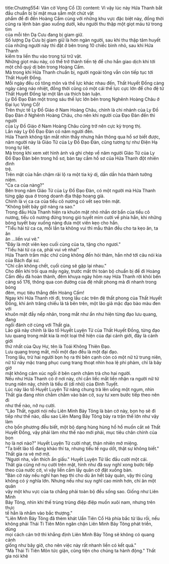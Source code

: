 title:Chương554: Ván cờ Vọng Cổ (3)
content:
Vì vậy lúc này Hứa Thanh bắt đầu chuẩn bị bí mật mua sắm một chút vật<br>phẩm để đi đến Hoàng Cấm cùng với những khu vực đặc biệt này, đồng thời<br>cũng ra lệnh bàn giao xuống dưới, kêu người thu thập một giọt máu từ trong tim<br>của mỗi tên Dạ Cưu đang bị giam giữ.<br>Số lượng Dạ Cưu bị giam giữ là hơn ngàn người, sau khi thu thập tâm huyết<br>của những người này thì đặt ở bên trong 10 chiếc bình nhỏ, sau khi Hứa Thanh<br>kiểm tra liền thu vào trong túi trữ vật.<br>Những giọt máu này, có thể trở thành tiền tệ để cho hắn giao dịch khi tới<br>một chỗ quỷ dị bên trong Hoàng Cấm.<br>Mà trong khi Hứa Thanh chuẩn bị, người ngoài tông vẫn còn tiếp tục tới<br>Thất Huyết Đồng.<br>Mỗi ngày đều có tông môn và thế lực khác nhau đến, Thất Huyết Đồng càng<br>ngày càng náo nhiệt, đồng thời cũng có một cái thế lực cực lớn để cho đệ tử<br>Thất Huyết Đồng lại một lần ưa thích bàn luận.<br>Ly Đồ Đạo Đàn một trong sáu thế lực lớn bên trong Nghênh Hoàng Châu ở<br>Đại lục Vọng Cổ!<br>Trên thực tế Ly Đồ Giáo ở Nam Hoàng Châu, chính là chi nhánh của Ly Đồ<br>Đạo Đàn ở Nghênh Hoàng Châu, cho nên khi người của Đạo Đàn đến thì người<br>của Ly Đồ Giáo ở Nam Hoàng Châu cũng trở nên cực kỳ trọng thị.<br>Lần này Ly Đồ Đạo Đàn có năm người đến.<br>Hứa Thanh không tận mắt nhìn thấy nhưng hắn thông qua hồ sơ biết được,<br>năm người này là Giáo Tử của Ly Đồ Đạo Đàn, cũng tương tự như Điện Hạ<br>trong tự liệt.<br>Mà trong khi xem xét hình ảnh và ghi chép về năm người Giáo Tử của Ly<br>Đồ Đạo Đàn bên trong hồ sơ, bàn tay cầm hồ sơ của Hứa Thanh đột nhiên đình<br>trệ.<br>Trên mặt của hắn chậm rãi lộ ra một tia kỳ dị, dần dần hóa thành tưởng<br>niệm.<br>"Ca ca của nàng?"<br>Bên trong năm Giáo Tử của Ly Đồ Đạo Đàn, có một người mà Hứa Thanh<br>từng gặp qua ở trong doanh địa thập hoang giả.<br>Chính là vị ca ca của tiểu cô nương có vết sẹo trên mặt.<br>"Không biết bây giờ nàng ra sao."<br>Trong đầu Hứa Thanh hiện ra khuôn mặt nhỏ nhắn dơ bẩn của tiểu cô<br>nương, tiểu cô nương đứng trong gió tuyết mỉm cười về phía hắn, khi những<br>bông tuyết bay xuống nàng đưa một viên kẹo cho hắn.<br>"Tiểu hài tử ca ca, mỗi lần ta không vui thì mẫu thân đều cho ta kẹo ăn, ta ăn<br>ăn …liền vui vẻ."<br>"Đây là một viên kẹo cuối cùng của ta, tặng cho ngươi."<br>"Tiểu hài tử ca ca, phải vui vẻ nha!"<br>Hứa Thanh trầm mặc chứ cũng không đến hỏi thăm, hắn nhớ tới câu nói kia<br>của Bách đại sư.<br>"Chỉ cần không chết, cuối cùng sẽ gặp lại nhau."<br>Cho đến khi trôi qua mấy ngày, trước mắt thì toàn bộ chuẩn bị để đi Hoàng<br>Cấm đều đã hoàn thành, đêm khuya ngày hôm nay Hứa Thanh rời khỏi bến<br>cảng số 176, thông qua con đường của đệ nhất phong mà đi nhanh trong bóng<br>đêm, mục tiêu thẳng đến Hoàng Cấm!<br>Ngay khi Hứa Thanh rời đi, trong lầu các trên đệ thất phong của Thất Huyết<br>Đồng, khi ánh trăng chiếu lả tả bên trên, một lão giả mặc đạo bào màu đen với<br>khuôn mặt đầy nếp nhăn, trong mắt như ẩn như hiện từng đạo lưu quang, đang<br>ngồi đánh cờ cùng với Thất gia.<br>Lão giả này chính là lão tổ Huyết Luyện Tử của Thất Huyết Đồng, từng đạo<br>lưu quang trong mắt kia là một loại thể hiện của đại cảnh giới, đây là cảnh giới<br>thứ nhất của Quy Hư, tên là Toái Không Thiên Đạo.<br>Lưu quang trong mắt, mỗi một đạo đều là một đại đạo.<br>Trong lầu, trừ hai người bọn họ ra thì bên cạnh còn có một nữ tử trung niên,<br>nữ tử này mặc trang phục cung trang thoạt nhìn hoa lệ phi phàm, chỉ là bây giờ<br>mặt không cảm xúc ngồi ở bên cạnh châm trà cho hai người.<br>Nếu như Hứa Thanh có ở nơi này, chỉ cần liếc mắt liền nhận ra người nữ tử<br>trung niên này, chính là tiểu di (dì nhỏ) của Đinh Tuyết.<br>Lúc này lão tổ Huyết Luyện Tử nâng chung trà lên uống một ngụm, nhìn<br>Thất gia đang nhìn chằm chằm vào bàn cờ, suy tư xem bước tiếp theo nên đi<br>như thế nào, nở nụ cười.<br>"Lão Thất, ngươi nói nếu Liên Minh Bảy Tông là bàn cờ này, bọn họ sẽ đi<br>tiếp như thế nào, dẫu sao Liên Mang Bảy Tông bày ra trận thế lớn như vậy làm<br>cho bốn phương đều biết, một bộ dạng hùng hùng hổ hổ muốn cắt xé Thất<br>Huyết Đồng, vậy phải làm như thế nào mới phải, mục tiêu chân chính của bọn<br>họ là nơi nào?" Huyết Luyện Tử cười nhạt, thản nhiên mở miệng.<br>"Ta biết lão tổ đang khảo thí ta, nhưng tiểu tế ngu dốt, thật sự không biết."<br>Thất gia ra vẻ mờ mịt.<br>"Ngươi nha, vẫn thích ẩn giấu." Huyết Luyện Tử lắc đầu cười một cái.<br>Thất gia cũng nở nụ cười trên mặt, hình như đã suy nghĩ xong bước tiếp<br>theo của nước cờ, vì vậy liền cầm lấy quân cờ đặt xuống bàn.<br>"Bàn cờ này nếu nghĩ hạn hẹp thì cho dù ăn hết bảy quân, vậy thì cũng<br>không có ý nghĩa lớn. Nhưng nếu như suy nghĩ cao minh hơn, chỉ ăn một quân<br>vậy một khu vực của ta chẳng phải toàn bộ đều sống sao. Giống như Liên Minh<br>Bảy Tông, nhìn khí thế trùng trùng điệp điệp muốn xuôi nam, nhưng trên thực<br>tế hẳn là nhắm vào bắc thượng."<br>"Liên Minh Bảy Tông đã thèm khát Uẩn Tiên Cổ Hà phía bắc từ lâu rồi, nếu<br>không phải Thái Ti Tiên Môn ngăn chặn Liên Minh Bảy Tông phát triển, dùng<br>mọi cách cản trở thì khẳng định Liên Minh Bảy Tông sẽ không có quang cảnh<br>giống như bây giờ, cho nên việc này rất nhanh liền có kết quả."<br>"Mà Thái Ti Tiên Môn tức giận, cũng tiện cho chúng ta hành động." Thất<br>gia nói khẽ